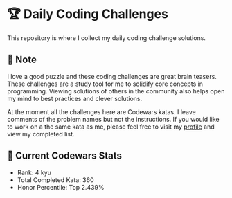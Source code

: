 # :trophy: Daily Coding Challenges

This repository is where I collect my daily coding challenge solutions.

## :notebook: Note

I love a good puzzle and these coding challenges are great brain teasers. These challenges are a study tool for me to solidify core concepts in programming. Viewing solutions of others in the community also helps open my mind to best practices and clever solutions. 

At the moment all the challenges here are Codewars katas. I leave comments of the problem names but not the instructions. If you would like to work on a the same kata as me, please feel free to visit my [profile](https://www.codewars.com/users/timleungtech/) and view my completed list.

## :medal_sports: Current Codewars Stats

* Rank: 4 kyu
* Total Completed Kata: 360
* Honor Percentile: Top 2.439%
